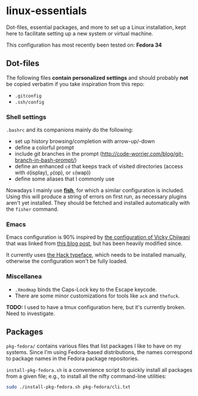 # linux-essentials

Dot-files, essential packages, and more to set up a Linux installation, kept
here to facilitate setting up a new system or virtual machine.

This configuration has most recently been tested on: **Fedora 34**


## Dot-files

The following files **contain personalized settings** and should probably
**not** be copied verbatim if you take inspiration from this repo:

+ `.gitconfig`
+ `.ssh/config`

### Shell settings

`.bashrc` and its companions mainly do the following:

+ set up history browsing/completion with arrow-up/-down
+ define a colorful prompt
+ include git branches in the prompt (http://code-worrier.com/blog/git-branch-in-bash-prompt/)
+ define an enhanced `cd` that keeps track of visited directories (access with `d`(isplay), `p`(op), or `s`(wap))
+ define some aliases that I commonly use

Nowadays I mainly use [**fish**](https://fishshell.com/), for which a similar
configuration is included.  Using this will produce a string of errors on first
run, as necessary plugins aren't yet installed.  They should be fetched and
installed automatically with the `fisher` command.

### Emacs

Emacs configuration is 90% inspired by [the configuration of Vicky
Chijwani](https://github.com/vickychijwani/dotfiles/tree/master/.emacs.d) that
was linked from [this blog
post](http://vickychijwani.me/nuggets-from-my-emacs-part-i/), but has been
heavily modified since.

It currently uses [the Hack typeface](https://sourcefoundry.org/hack/), which
needs to be installed manually, otherwise the configuration won't be fully
loaded.

### Miscellanea

+ `.Xmodmap` binds the Caps-Lock key to the Escape keycode.
+ There are some minor customizations for tools like `ack` and `thefuck`.

**TODO:** I used to have a tmux configuration here, but it's currently
broken. Need to investigate.


## Packages

`pkg-fedora/` contains various files that list packages I like to have on my
systems.  Since I'm using Fedora-based distributions, the names correspond to
package names in the Fedora package repositories.

`install-pkg-fedora.sh` is a convenience script to quickly install all packages
from a given file; e.g., to install all the nifty command-line utilities:

```bash
sudo ./install-pkg-fedora.sh pkg-fedora/cli.txt
```
